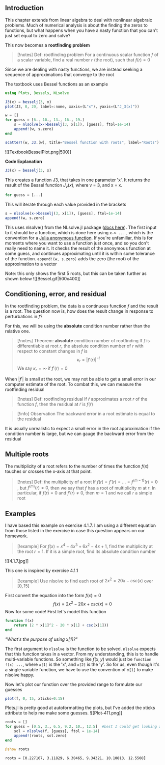 ## Introduction

This chapter extends from linear algebra to deal with nonlinear algebraic problems. Much of numerical analysis is about the finding the zeros to functions, but what happens when you have a nasty function that you can't just set equal to zero and solve?

This now becomes a **rootfinding problem**
>[!notes] Def: rootfinding problem
>For a continuous scalar function $f$ of a scalar variable, find a real number $r$ (the root), such that $f(r) = 0$

Since we are dealing with nasty functions, we are instead seeking a sequence of approximations that converge to the root

The textbook uses Bessel functions as an example
```julia
using Plots, Bessels, NLsolve

J3(x) = besselj(3, x)
plot(J3, 0, 20, label=:none, xaxis=(L"x"), yaxis=(L"J_3(x)"))

w = []
for guess = [6., 10., 13., 16., 19.]
    s = nlsolve(x->besselj(3, x[1]), [guess], ftol=1e-14)
    append!(w, s.zero)
end

scatter!(w, J3.(w), title="Bessel function with roots", label="Roots")
```

![[TextbookBesselPlot.png|500]]

**Code Explanation**
```julia
J3(x) = besselj(3, x)
```
This creates a function J3, that takes in one parameter 'x'. It returns the result of the Bessel function $J_v(x)$, where v = 3, and x = x.

```julia
for guess = [...]
```
This will iterate through each value provided in the brackets

```julia
s = nlsolve(x->besselj(3, x[1]), [guess], ftol=1e-14)
append!(w, s.zero)
```
This uses nlsolve() from the NLsolve.jl package ([docs here](https://github.com/JuliaNLSolvers/NLsolve.jl)).  The first input to it should be a function, which is done here using `x-> ...` , which is the convention for a [Julia anonymous function](https://docs.julialang.org/en/v1/manual/functions/#man-anonymous-functions). If you're unfamiliar, this is for moments where you want to use a function just once, and so you don't really need to name it. It checks the result of the anonymous function at some guess, and continues approximating until it is within some tolerance of the function. `append!(w, s.zero)` adds the zero (the root) of the approximation to a vector

Note: this only shows the first 5 roots, but this can be taken further as shown below
![[Bessel.gif|500x400]]


## Conditioning, error, and residual
In the rootfinding problem, the data is a continuous function $f$ and the result is a root. The question now is, how does the result change in response to perturbations in $f$? 

For this, we will be using the **absolute** condition number rather than the relative one.
>[!notes] Theorem: **absolute** condition number of rootfinding
>If $f$ is differentiable at root $r$, the absolute condition number of $r$ with respect to constant changes in $f$ is $$\kappa_{r} = |f'(r)|^{-1}$$
>We say $\kappa_{r}= \infty$ if $f'(r) = 0$


When $|f'|$ is small at the root, we may not be able to get a small error in our computer estimate of the root. To combat this, we can measure the rootfinding residual
>[!notes] Def: rootfinding residual
>If $\tilde{r}$ approximates a root $r$ of the function $f$, then the residual at $\tilde{r}$ is $f(\tilde{r})$ 
>

>[!info] Observation
>The backward error in a root estimate is equal to the residual

It is usually unrealistic to expect a small error in the root approximation if the condition number is large, but we can gauge the backward error from the residual

## Multiple roots
The multiplicity of a root refers to the number of times the function $f(x)$ touches or crosses the x-axis at that point.

>[!notes] Def: the multiplicity of a root
If $f(r) = f'(r) = ... = f^{(m-1)}(r) = 0$ , but $f^{(m)}(r) \neq 0$, then we say that $f$ has a root of multiplicity $m$ at $r$. In particular, if $f(r) = 0$ and $f'(r) \neq 0$, then $m = 1$ and we call $r$ a simple root

## Examples
I have based this example on exercise 4.1.7. I am using a different equation from those listed in the exercise in case this question appears on our homework. 

>[!example] 
>For $f(x) = x^{4}- 4x^{3}+ 6x^{2}- 4x + 1$, find the multiplicity at the root $r = 1$. If it is a simple root, find its absolute condition number

![[4.1.7.jpg]]


This one is inspired by exercise 4.1.1
>[!example] 
> Use nlsolve to find each root of $2x^2 = 20x - csc(x)$ over $[0, 15]$

First convert the equation into the form $f(x) = 0$
$$f(x) = 2x^2 - 20x + csc(x) = 0$$
Now for some code! First let's model this function

```julia 
function f(x)
	return (2 * x[1]^2 - 20 * x[1] + csc(x[1]))
end
```
*"What's the purpose of using x[1]?"*

The first argument to `nlsolve` is the function to be solved. `nlsolve` expects that this function takes in a vector. From my understanding, this is to handle multi-variable functions. So something like $f(x, y)$ would just be `function f(x) ...`, where `x[1]` is the 'x', and `x[2]` is the 'y'. So for us, even though it's a single variable function, we have to use the convention of `x[1]` to make nlsolve happy. 

Now let's plot our function over the provided range to formulate our guesses
```julia
plot(f, 0, 15, xticks=0:15)
```
Plots.jl is pretty good at autoformatting the plots, but I've added the xticks attribute to help me make some guesses.
![[Plot-411.png]]

```julia
roots = []
for guess = [0.5, 3., 6.5, 9.2, 10., 12.5]  #best I could get looking at the graph
	sol = nlsolve(f, [guess], ftol = 1e-14)
	append!(roots, sol.zero)
end

@show roots
```

`roots = [0.227167, 3.11829, 6.30465, 9.34321, 10.10813, 12.5508]`

